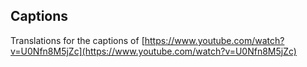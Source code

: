 ## Captions

Translations for the captions of [https://www.youtube.com/watch?v=U0Nfn8M5jZc](https://www.youtube.com/watch?v=U0Nfn8M5jZc)
